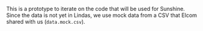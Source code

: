 This is a prototype to iterate on the code that will be used for Sunshine.
Since the data is not yet in Lindas, we use mock data from a CSV that Elcom
shared with us (`data.mock.csv`).
